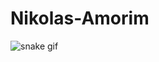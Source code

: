 # Nikolas-Amorim

![snake gif](https://github.com/nikolasamorim/nikolasamorim/blob/output/github-contribution-grid-snake.svg)

